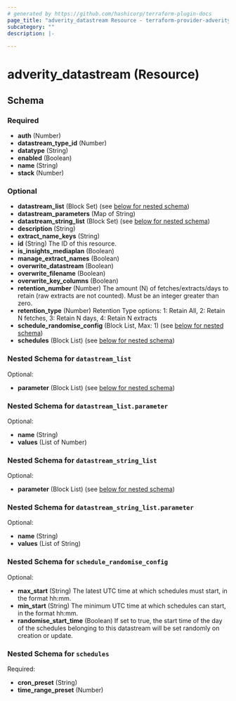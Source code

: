 ```yaml
---
# generated by https://github.com/hashicorp/terraform-plugin-docs
page_title: "adverity_datastream Resource - terraform-provider-adverity"
subcategory: ""
description: |-
  
---
```


# adverity_datastream (Resource)





<!-- schema generated by tfplugindocs -->
## Schema

### Required

- **auth** (Number)
- **datastream_type_id** (Number)
- **datatype** (String)
- **enabled** (Boolean)
- **name** (String)
- **stack** (Number)

### Optional

- **datastream_list** (Block Set) (see [below for nested schema](#nestedblock--datastream_list))
- **datastream_parameters** (Map of String)
- **datastream_string_list** (Block Set) (see [below for nested schema](#nestedblock--datastream_string_list))
- **description** (String)
- **extract_name_keys** (String)
- **id** (String) The ID of this resource.
- **is_insights_mediaplan** (Boolean)
- **manage_extract_names** (Boolean)
- **overwrite_datastream** (Boolean)
- **overwrite_filename** (Boolean)
- **overwrite_key_columns** (Boolean)
- **retention_number** (Number) The amount (N) of fetches/extracts/days to retain (raw extracts are not counted). Must be an integer greater than zero.
- **retention_type** (Number) Retention Type options: 1: Retain All, 2: Retain N fetches, 3: Retain N days, 4: Retain N extracts
- **schedule_randomise_config** (Block List, Max: 1) (see [below for nested schema](#nestedblock--schedule_randomise_config))
- **schedules** (Block List) (see [below for nested schema](#nestedblock--schedules))

<a id="nestedblock--datastream_list"></a>
### Nested Schema for `datastream_list`

Optional:

- **parameter** (Block List) (see [below for nested schema](#nestedblock--datastream_list--parameter))

<a id="nestedblock--datastream_list--parameter"></a>
### Nested Schema for `datastream_list.parameter`

Optional:

- **name** (String)
- **values** (List of Number)



<a id="nestedblock--datastream_string_list"></a>
### Nested Schema for `datastream_string_list`

Optional:

- **parameter** (Block List) (see [below for nested schema](#nestedblock--datastream_string_list--parameter))

<a id="nestedblock--datastream_string_list--parameter"></a>
### Nested Schema for `datastream_string_list.parameter`

Optional:

- **name** (String)
- **values** (List of String)



<a id="nestedblock--schedule_randomise_config"></a>
### Nested Schema for `schedule_randomise_config`

Optional:

- **max_start** (String) The latest UTC time at which schedules must start, in the format hh:mm.
- **min_start** (String) The minimum UTC time at which schedules can start, in the format hh:mm.
- **randomise_start_time** (Boolean) If set to true, the start time of the day of the schedules belonging to this datastream will be set randomly on creation or update.


<a id="nestedblock--schedules"></a>
### Nested Schema for `schedules`

Required:

- **cron_preset** (String)
- **time_range_preset** (Number)


